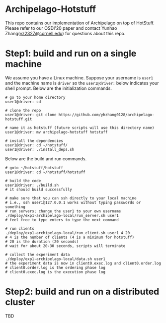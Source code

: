 # Archipelago-Hotstuff

This repo contains our implementation of Archipelago on top of HotStuff. Please refer to our OSDI'20 paper and contact Yunhao Zhang(yz2327@cornell.edu) for questions about this repo.

# Step1: build and run on a single machine

We assume you have a Linux machine. Suppose your username is `user1` and the machine name is `driver` so the `user1@driver:` below indicates your shell prompt. Below are the initialization commands.

```shell
# go to your home directory
user1@driver: cd

# clone the repo
user1@driver: git clone https://github.com/yhzhang0128/archipelago-hotstuff.git

# name it as hotstuff (future scripts will use this directory name)
user1@driver: mv archipelago-hotstuff hotstuff

# install the dependencies
user1@driver: cd ~/hotstuff/
user1@driver: ./install_deps.sh
```

Below are the build and run commands.

```shell
# goto ~/hotstuff/hotstuff
user1@driver: cd ~/hotstuff/hotstuff

# build the code
user1@driver: ./build.sh
# it should build successfully

# make sure that you can ssh directly to your local machine
# i.e., ssh user1@127.0.0.1 works without typing passwords or something
# run servers; change the user1 to your own username
./deploy/exp1-archipelago-local/run_server.sh user1
# feel free to type enters to type the next command

# run clients
./deploy/exp1-archipelago-local/run_client.sh user1 4 20
# 4 is the number of clients (4 is a minimum for hotstuff)
# 20 is the duration (20 seconds)
# wait for about 20-30 seconds, scripts will terminate

# collect the experiment data
./deploy/exp1-archipelago-local/data.sh user1
# the experiment data is now in client0.exec.log and client0.order.log
# client0.order.log is the ordering phase log
# client0.exec.log is the execution phase log
```

# Step2: build and run on a distributed cluster

TBD
